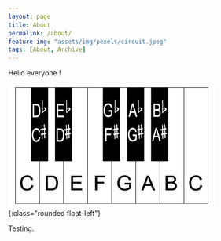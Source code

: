```yaml
---
layout: page
title: About
permalink: /about/
feature-img: "assets/img/pexels/circuit.jpeg"
tags: [About, Archive]
---
```


Hello everyone !

![oiano](/assets/img/posts/piano-keyboard_diagram_2.jpg){:class="rounded float-left"}

Testing.